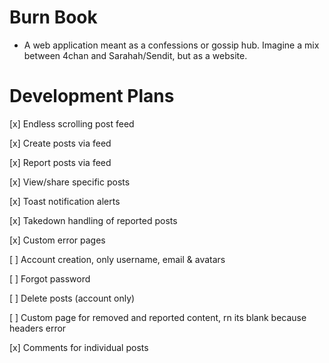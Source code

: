 # Burn Book

-   A web application meant as a confessions or gossip hub. Imagine a mix between 4chan and Sarahah/Sendit, but as a website.

# Development Plans

[x] Endless scrolling post feed

[x] Create posts via feed

[x] Report posts via feed

[x] View/share specific posts

[x] Toast notification alerts

[x] Takedown handling of reported posts

[x] Custom error pages

[ ] Account creation, only username, email & avatars

[ ] Forgot password

[ ] Delete posts (account only)

[ ] Custom page for removed and reported content, rn its blank because headers error

[x] Comments for individual posts
